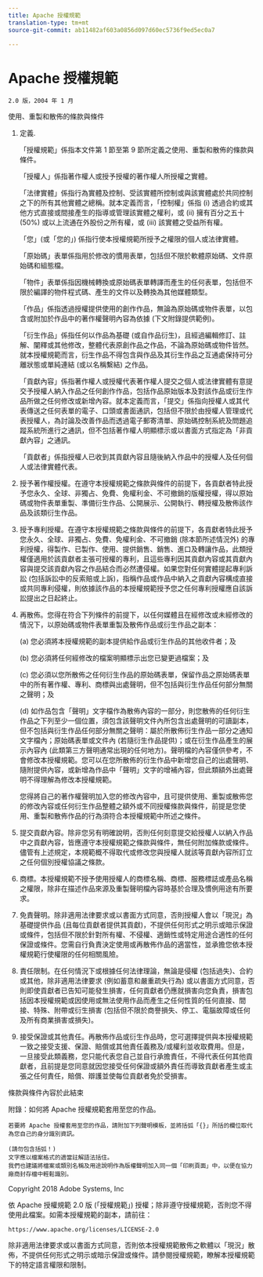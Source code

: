 ```yaml
---
title: Apache 授權規範
translation-type: tm+mt
source-git-commit: ab11482af603a0856d097d60ec5736f9ed5ec0a7

---
```



# Apache 授權規範

    2.0 版，2004 年 1 月
<!--                        https://www.apache.org/licenses/  -->

使用、重製和散佈的條款與條件

1. 定義.

   「授權規範」係指本文件第 1 節至第 9 節所定義之使用、重製和散佈的條款與條件。

   「授權人」係指著作權人或授予授權的著作權人所授權之實體。

   「法律實體」係指行為實體及控制、受該實體所控制或與該實體處於共同控制之下的所有其他實體之總稱。就本定義而言，「控制權」係指 (i) 透過合約或其他方式直接或間接產生的指導或管理該實體之權利，或 (ii) 擁有百分之五十 (50%) 或以上流通在外股份之所有權，或 (iii) 該實體之受益所有權。

   「您」(或「您的」) 係指行使本授權規範所授予之權限的個人或法律實體。

   「原始碼」表單係指用於修改的慣用表單，包括但不限於軟體原始碼、文件原始碼和組態檔。

   「物件」表單係指因機械轉換或原始碼表單轉譯而產生的任何表單，包括但不限於編譯的物件程式碼、產生的文件以及轉換為其他媒體類型。

   「作品」係指透過授權提供使用的創作作品，無論為原始碼或物件表單，以包含或附加於作品中的著作權聲明內容為依據 (下文附錄提供範例)。

   「衍生作品」係指任何以作品為基礎 (或自作品衍生)，且經過編輯修訂、註解、闡釋或其他修改，整體代表原創作品之作品，不論為原始碼或物件皆然。就本授權規範而言，衍生作品不得包含與作品及其衍生作品之互通處保持可分離狀態或單純連結 (或以名稱繫結) 之作品。

   「貢獻內容」係指著作權人或授權代表著作權人提交之個人或法律實體有意提交予授權人納入作品之任何創作作品，包括作品原始版本及對該作品或衍生作品所做之任何修改或新增內容。就本定義而言，「提交」係指向授權人或其代表傳送之任何表單的電子、口頭或書面通訊，包括但不限於由授權人管理或代表授權人，為討論及改善作品而透過電子郵寄清單、原始碼控制系統及問題追蹤系統所進行之通訊，但不包括著作權人明顯標示或以書面方式指定為「非貢獻內容」之通訊。

   「貢獻者」係指授權人已收到其貢獻內容且隨後納入作品中的授權人及任何個人或法律實體代表。

2. 授予著作權授權。在遵守本授權規範之條款與條件的前提下，各貢獻者特此授予您永久、全球、非獨占、免費、免權利金、不可撤銷的版權授權，得以原始碼或物件表單重製、準備衍生作品、公開展示、公開執行、轉授權及散佈該作品及該類衍生作品。

3. 授予專利授權。在遵守本授權規範之條款與條件的前提下，各貢獻者特此授予您永久、全球、非獨占、免費、免權利金、不可撤銷 (除本節所述情況外) 的專利授權，得製作、已製作、使用、提供銷售、銷售、進口及轉讓作品，此類授權僅適用於該貢獻者主張可授權的專利，且這些專利因其貢獻內容或其貢獻內容與提交該貢獻內容之作品結合而必然遭侵權。如果您對任何實體提起專利訴訟 (包括訴訟中的反索賠或上訴)，指稱作品或作品中納入之貢獻內容構成直接或共同專利侵權，則依據該作品的本授權規範授予您之任何專利授權應自該訴訟提出之日起終止。

4. 再散佈。您得在符合下列條件的前提下，以任何媒體且在經修改或未經修改的情況下，以原始碼或物件表單重製及散佈作品或衍生作品之副本：

   (a) 您必須將本授權規範的副本提供給作品或衍生作品的其他收件者；及

   (b) 您必須將任何經修改的檔案明顯標示出您已變更過檔案；及

   (c) 您必須以您所散佈之任何衍生作品的原始碼表單，保留作品之原始碼表單中的所有著作權、專利、商標與出處聲明，但不包括與衍生作品任何部分無關之聲明；及

   (d) 如作品包含「聲明」文字檔作為散佈內容的一部分，則您散佈的任何衍生作品之下列至少一個位置，須包含該聲明文件內所包含出處聲明的可讀副本，但不包括與衍生作品任何部分無關之聲明：屬於所散佈衍生作品一部分之通知文字檔內；原始碼表單或文件內 (若隨衍生作品提供)；或在衍生作品產生的展示內容內 (此類第三方聲明通常出現的任何地方)。聲明檔的內容僅供參考，不會修改本授權規範。您可以在您所散佈的衍生作品中新增您自己的出處聲明、隨附提供內容，或新增為作品中「聲明」文字的增補內容，但此類額外出處聲明不得理解為修改本授權規範。

   您得將自己的著作權聲明加入您的修改內容中，且可提供使用、重製或散佈您的修改內容或任何衍生作品整體之額外或不同授權條款與條件，前提是您使用、重製和散佈作品的行為須符合本授權規範中所述之條件。

5. 提交貢獻內容。除非您另有明確說明，否則任何刻意提交給授權人以納入作品中之貢獻內容，皆應遵守本授權規範之條款與條件，無任何附加條款或條件。儘管有上述規定，本規範概不得取代或修改您與授權人就該等貢獻內容所訂立之任何個別授權協議之條款。

6.  商標。本授權規範不授予使用授權人的商標名稱、商標、服務標誌或產品名稱之權限，除非在描述作品來源及重製聲明檔內容時基於合理及慣例用途有所要求。

7. 免責聲明。除非適用法律要求或以書面方式同意，否則授權人會以「現況」為基礎提供作品 (且每位貢獻者提供其貢獻)，不提供任何形式之明示或暗示保證或條件，包括但不限於針對所有權、不侵權、適銷性或特定用途合適性的任何保證或條件。您需自行負責決定使用或再散佈作品的適當性，並承擔您依本授權規範行使權限的任何相關風險。

8. 責任限制。在任何情況下或根據任何法律理論，無論是侵權 (包括過失)、合約或其他，除非適用法律要求 (例如蓄意和嚴重疏失行為) 或以書面方式同意，否則即使貢獻者已告知可能發生損害，任何貢獻者仍應就損害向您負責，損害包括因本授權規範或因使用或無法使用作品而產生之任何性質的任何直接、間接、特殊、附帶或衍生損害 (包括但不限於商譽損失、停工、電腦故障或任何及所有商業損害或損失)。

9. 接受保證或其他責任。再散佈作品或衍生作品時，您可選擇提供與本授權規範一致之接受支援、保證、賠償或其他責任義務及/或權利並收取費用。但是，一旦接受此類義務，您只能代表您自己並自行承擔責任，不得代表任何其他貢獻者，且前提是您同意就因您接受任何保證或額外責任而導致貢獻者產生或主張之任何責任，賠償、辯護並使每位貢獻者免於受損害。

條款與條件內容於此結束

附錄：如何將 Apache 授權規範套用至您的作品。

    若要將 Apache 授權套用至您的作品，請附加下列聲明模板，並將括弧「{}」所括的欄位取代為您自己的身分識別資訊。
    
    (請勿包含括弧！)
    文字應以檔案格式的適當註解語法括住。
    我們也建議將檔案或類別名稱及用途說明作為版權聲明加入同一個「印刷頁面」中，以便在協力廠商封存檔中輕鬆識別。
    
    
    

Copyright 2018 Adobe Systems, Inc

依 Apache 授權規範 2.0 版 (「授權規範」) 授權；除非遵守授權規範，否則您不得使用此檔案。如需本授權規範的副本，請前往：

    https://www.apache.org/licenses/LICENSE-2.0

除非適用法律要求或以書面方式同意，否則依本授權規範散佈之軟體以「現況」散佈，不提供任何形式之明示或暗示保證或條件。請參閱授權規範，瞭解本授權規範下的特定語言權限和限制。
